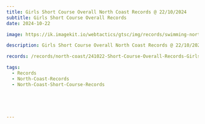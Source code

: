 ```yaml
---
title: Girls Short Course Overall North Coast Records @ 22/10/2024
subtitle: Girls Short Course Overall Records
date: 2024-10-22

image: https://ik.imagekit.io/webtactics/gtsc/img/records/swimming-north-coast-600x400.jpg

description: Girls Short Course Overall North Coast Records @ 22/10/2024

records: /records/north-coast/241022-Short-Course-Overall-Records-Girls.pdf

tags:
  - Records
  - North-Coast-Records
  - North-Coast-Short-Course-Records





---
```





